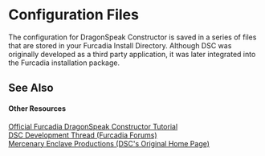 # Configuration Files

The configuration for DragonSpeak Constructor is saved in a series of files that are stored in your Furcadia Install Directory. Although DSC was originally developed as a third party application, it was later integrated into the Furcadia installation package.



## See Also


#### Other Resources
<a href="http://cms.furcadia.com/creations/dreammaking/dreamtutorials/ds-ed">Official Furcadia DragonSpeak Constructor Tutorial</a><br /><a href="http://forums.furcadia.com/index.php?furcadia_session_id=150039-kelj-urj&showtopic=51315">DSC Development Thread (Furcadia Forums)</a><br /><a href="http://www.mercenary-enclave.com/furcprojects.php#DSConstruct">Mercenary Enclave Productions (DSC's Original Home Page)</a><br />